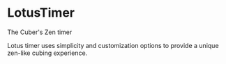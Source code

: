 # LotusTimer
The Cuber's Zen timer

Lotus timer uses simplicity and customization options to provide a unique zen-like cubing experience.
